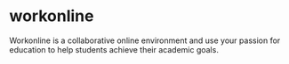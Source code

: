 # workonline
 Workonline is a collaborative online environment and use your passion for education to help students achieve their academic goals.
